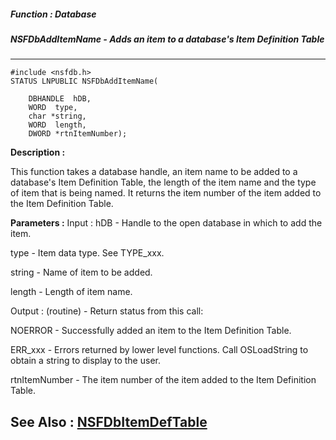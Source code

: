 ##### Function : Database
##### NSFDbAddItemName - Adds an item to a database's Item Definition Table
---
```
#include <nsfdb.h>
STATUS LNPUBLIC NSFDbAddItemName(

	DBHANDLE  hDB,
	WORD  type,
	char *string,
	WORD  length,
	DWORD *rtnItemNumber);
```
**Description :**

This function takes a database handle, an item name to be added to a database's 
Item Definition Table, the length of the item name and the type of item that is 
being named. It returns the item number of the item added to the Item 
Definition Table. 

**Parameters :**
Input :
hDB  -  Handle to the open database in which to add the item.

type  -  Item data type. See TYPE_xxx.

string  -  Name of item to be added.

length  -  Length of item name.

Output :
(routine)  -  Return status from this call: 

NOERROR - Successfully added an item to the Item Definition Table.

ERR_xxx - Errors returned by lower level functions. Call OSLoadString to obtain a string to display to the user.


rtnItemNumber  -  The item number of the item added to the Item Definition Table. 


**See Also :**
[NSFDbItemDefTable](/domino-c-api-docs/reference/Func/NSFDbItemDefTable)
---
